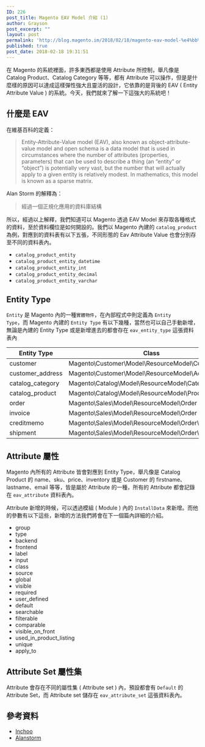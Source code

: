 ```yaml
---
ID: 226
post_title: Magento EAV Model 介紹 (1)
author: Grayson
post_excerpt: ""
layout: post
permalink: 'http://blog.magento.im/2018/02/18/magento-eav-model-%e4%bb%8b%e7%b4%b9-1/'
published: true
post_date: 2018-02-18 19:31:51
---
```

在 Magento 的系統裡面，許多東西都是使用 Attribute 所控制，舉凡像是 Catalog Product、Catalog Category 等等，都有 Attribute 可以操作，但是是什麼樣的原因可以達成這樣彈性強大且靈活的設計，它依靠的是背後的 EAV  ( Entity Attribute Value ) 的系統。今天，我們就來了解一下這強大的系統吧！

<h2>什麼是 EAV</h2>

在維基百科的定義：

<blockquote>
  Entity-Attribute-Value model (EAV), also known as object-attribute-value model and open schema is a data model that is used in circumstances where the number of attributes (properties, parameters) that can be used to describe a thing (an “entity” or “object”) is potentially very vast, but the number that will actually apply to a given entity is relatively modest. In mathematics, this model is known as a sparse matrix.
</blockquote>

Alan Storm 的解釋為：

<blockquote>
  經過一個正規化應用的資料庫結構
</blockquote>

所以，經過以上解釋，我們知道可以 Magento 透過 EAV Model 來存取各種格式的資料，至於資料欄位是如何開設的。我們以 Magento 內建的 <code>catalog_product</code> 為例，對應到的資料表有以下五張，不同形態的 Eav Attribute Value 也會分別存至不同的資料表內。

<ul>
<li><code>catalog_product_entity</code></li>
<li><code>catalog_product_entity_datetime</code></li>
<li><code>catalog_product_entity_int</code></li>
<li><code>catalog_product_entity_decimal</code></li>
<li><code>catalog_product_entity_varchar</code></li>
</ul>

<h2>Entity Type</h2>

<code>Entity</code> 是 Magento 內的一種<code>實體物件</code>，在內部程式中則定義為 <code>Entity Type</code>，而 Magento 內建的 <code>Entity Type</code> 有以下幾種，當然也可以自己手動新增，無論是內建的 Entity Type 或是新增進去的都會存在 <code>eav_entity_type</code> 這張資料表內

<table>
<thead>
<tr>
  <th>Entity Type</th>
  <th>Class</th>
</tr>
</thead>
<tbody>
<tr>
  <td>customer</td>
  <td>Magento\Customer\Model\ResourceModel\Customer</td>
</tr>
<tr>
  <td>customer_address</td>
  <td>Magento\Customer\Model\ResourceModel\Address</td>
</tr>
<tr>
  <td>catalog_category</td>
  <td>Magento\Catalog\Model\ResourceModel\Category</td>
</tr>
<tr>
  <td>catalog_product</td>
  <td>Magento\Catalog\Model\ResourceModel\Product</td>
</tr>
<tr>
  <td>order</td>
  <td>Magento\Sales\Model\ResourceModel\Order</td>
</tr>
<tr>
  <td>invoice</td>
  <td>Magento\Sales\Model\ResourceModel\Order</td>
</tr>
<tr>
  <td>creditmemo</td>
  <td>Magento\Sales\Model\ResourceModel\Order\Creditmemo</td>
</tr>
<tr>
  <td>shipment</td>
  <td>Magento\Sales\Model\ResourceModel\Order\Shipment</td>
</tr>
</tbody>
</table>

<h2>Attribute 屬性</h2>

Magento 內所有的 Attribute 皆會對應到 Entity Type，舉凡像是 Catalog Product 的 name、sku、price、inventory 或是 Customer 的 firstname、lastname、email 等等，皆是屬於 Attribute 的一種，所有的 Attribute 都會記錄在 <code>eav_attribute</code> 資料表內。

Attribute 新增的時候，可以透過模組 ( Module ) 內的 <code>InstallData</code> 來新增。而他的參數有以下這些，新增的方法我們將會在下一個篇內詳細的介紹。

<ul>
<li>group</li>
<li>type</li>
<li>backend</li>
<li>frontend</li>
<li>label</li>
<li>input</li>
<li>class</li>
<li>source</li>
<li>global</li>
<li>visible</li>
<li>required</li>
<li>user_defined</li>
<li>default</li>
<li>searchable</li>
<li>filterable</li>
<li>comparable</li>
<li>visible_on_front</li>
<li>used_in_product_listing</li>
<li>unique</li>
<li>apply_to</li>
</ul>

<h2>Attribute Set 屬性集</h2>

Attribute 會存在不同的屬性集 ( Attribute set ) 內，預設都會有 <code>Default</code> 的 Attribute Set，而 Attribute set 儲存在 <code>eav_attribute_set</code> 這張資料表內。

<h2>參考資料</h2>

<ul>
<li><a href="http://inchoo.net/magento/creating-an-eav-based-models-in-magento/" title="Inchoo">Inchoo</a></li>
<li><a href="https://alanstorm.com/magento_advanced_orm_entity_attribute_value_part_1/" title="alanstorm">Alanstorm</a></li>
</ul>